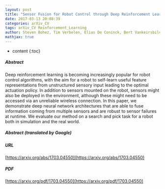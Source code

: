 ```yaml
---
layout: post
title: "Sensor Fusion for Robot Control through Deep Reinforcement Learning"
date: 2017-03-13 20:08:39
categories: arXiv_CV
tags: arXiv_CV Reinforcement_Learning
author: Steven Bohez, Tim Verbelen, Elias De Coninck, Bert Vankeirsbilck, Pieter Simoens, Bart Dhoedt
mathjax: true
---
```


* content
{:toc}

##### Abstract
Deep reinforcement learning is becoming increasingly popular for robot control algorithms, with the aim for a robot to self-learn useful feature representations from unstructured sensory input leading to the optimal actuation policy. In addition to sensors mounted on the robot, sensors might also be deployed in the environment, although these might need to be accessed via an unreliable wireless connection. In this paper, we demonstrate deep neural network architectures that are able to fuse information coming from multiple sensors and are robust to sensor failures at runtime. We evaluate our method on a search and pick task for a robot both in simulation and the real world.

##### Abstract (translated by Google)


##### URL
[https://arxiv.org/abs/1703.04550](https://arxiv.org/abs/1703.04550)

##### PDF
[https://arxiv.org/pdf/1703.04550](https://arxiv.org/pdf/1703.04550)

